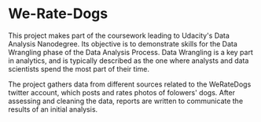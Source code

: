 # We-Rate-Dogs
This project makes part of the coursework leading to Udacity's Data Analysis Nanodegree. Its objective is to demonstrate skills for the Data Wrangling phase of the Data Analysis Process. Data Wrangling is a key part in analytics, and is typically described as the one where analysts and data scientists spend the most part of their time.

The project gathers data from different sources related to the WeRateDogs twitter account, which posts and rates photos of folowers' dogs. After assessing and cleaning the data, reports are written to communicate the results of an initial analysis.
